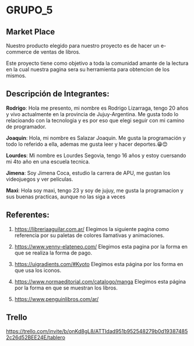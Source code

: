 # GRUPO_5
## Market Place

Nuestro producto elegido para nuestro proyecto es de hacer un e-commerce de ventas de libros.

Este proyecto tiene como objetivo a toda la comunidad amante de la lectura en la cual nuestra
pagina sera su herramienta para obtencion de los mismos.

## Descripción de Integrantes:

__Rodrigo__: Hola me presento, mi nombre es Rodrigo Lizarraga, tengo 20 años y vivo actualmente en la provincia de Jujuy-Argentina.
Me gusta todo lo relacioando con la tecnologia y es por eso  que elegi seguir con mi camino de programador. 

__Joaquin__: Hola, mi nombre es Salazar Joaquin. Me gusta la programación y todo lo referido a ella, ademas me gusta leer y hacer deportes.😁😊

__Lourdes__: Mi nombre es Lourdes Segovia, tengo 16 años y estoy cuersando mi 4to año en una escuela tecnica. 

__Jimena__: Soy Jimena Coca, estudio la carrera de APU, me gustan los videojuegos y ver películas.

__Maxi__: Hola soy maxi, tengo 23 y soy de jujuy, me gusta la programacion y sus buenas practicas, aunque no las siga a veces

## Referentes:

1. https://libreriaaguilar.com.ar/
Elegimos la siguiente pagina como referencia por su paletas de colores llamativas y animaciones.

2. https://www.yenny-elateneo.com/
    Elegimos esta pagina por la forma en que se realiza la forma de pago.

3. https://uigradients.com/#Kyoto
    Elegimos esta página por los forma en que usa los iconos.

4. https://www.normaeditorial.com/catalogo/manga
   Elegimos esta página por la forma en que se muestran los libros.

5. https://www.penguinlibros.com/ar/


## Trello

https://trello.com/invite/b/onKd8gL8/ATTIdad951b952548279b0d193874852c26d52BEE24E/tablero
